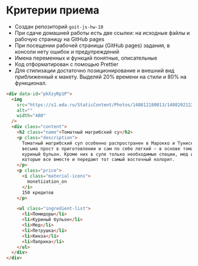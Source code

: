 # Критерии приема

- Создан репозиторий `goit-js-hw-10`
- При сдаче домашней работы есть две ссылки: на исходные файлы и рабочую
  страницу на GitHub pages
- При посещении рабочей страницы (GitHub pages) задания, в консоли нету ошибок и
  предупреждений
- Имена переменных и функций понятные, описательные
- Код отформатирован с помощью Prettier
- Для стилизации достаточно позиционирование и внешний вид приближенный к
  макету. Выделяй 20% времени на стили и 80% на функционал.

```html
<div data-id="pkXzyRp1P">
  <img
    src="https://s1.eda.ru/StaticContent/Photos/140812180013/140820212258/p_O.jpg"
    alt=""
    width="480"
  />
  <div class="content">
    <h2 class="name">Томатный магрибский су</h2>
    <p class="description">
      Томатный магрибский суп особенно распространен в Марокко и Тунисе. Он
      весьма прост в приготовлении и сам по себе легкий — в основе томаты и
      куриный бульон. Кроме них в супе только необходимые специи, мед и лимон,
      которые все вместе и передают тот самый восточный колорит.
    </p>
    <p class="price">
      <i class="material-icons">
        monetization_on
      </i>
      150 кредитов
    </p>

    <ul class="ingredient-list">
      <li>Помидоры</li>
      <li>Куриный бульон</li>
      <li>Мед</li>
      <li>Петрушка</li>
      <li>Кинза</li>
      <li>Паприка</li>
    </ul>
  </div>
</div>
```
